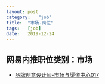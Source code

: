 ```yaml
---
layout:	post
category:	"job"
title:	"市场-岗位"
tags:	[job]
date:	2019-12-24
---
```

## 网易内推职位类别：市场
- [品牌创意设计师-市场与渠道中心017](http://mobile.bole.netease.com/bole/boleDetail?id=17198&employeeId=346f03c3cda5f04c&key=all)
